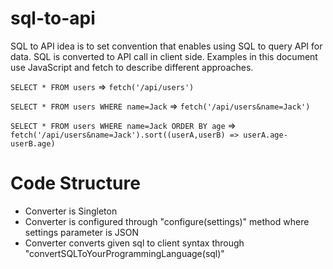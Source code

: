 # sql-to-api

SQL to API idea is to set convention that enables using SQL to query API for data. SQL is converted to API call in client side. Examples in this document use JavaScript and fetch to describe different approaches.

`SELECT * FROM users` => `fetch('/api/users')`

`SELECT * FROM users WHERE name=Jack` => `fetch('/api/users&name=Jack')`

`SELECT * FROM users WHERE name=Jack ORDER BY age` => `fetch('/api/users&name=Jack').sort((userA,userB) => userA.age-userB.age)`


# Code Structure

- Converter is Singleton
- Converter is configured through "configure(settings)" method where settings parameter is JSON
- Converter converts given sql to client syntax through "convertSQLToYourProgrammingLanguage(sql)"

